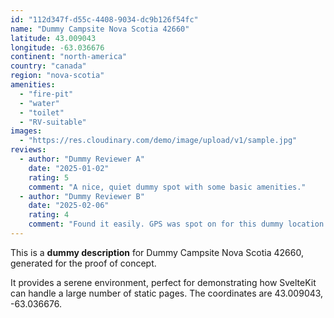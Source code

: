 ```yaml
---
id: "112d347f-d55c-4408-9034-dc9b126f54fc"
name: "Dummy Campsite Nova Scotia 42660"
latitude: 43.009043
longitude: -63.036676
continent: "north-america"
country: "canada"
region: "nova-scotia"
amenities:
  - "fire-pit"
  - "water"
  - "toilet"
  - "RV-suitable"
images:
  - "https://res.cloudinary.com/demo/image/upload/v1/sample.jpg"
reviews:
  - author: "Dummy Reviewer A"
    date: "2025-01-02"
    rating: 5
    comment: "A nice, quiet dummy spot with some basic amenities."
  - author: "Dummy Reviewer B"
    date: "2025-02-06"
    rating: 4
    comment: "Found it easily. GPS was spot on for this dummy location."
---
```


This is a **dummy description** for Dummy Campsite Nova Scotia 42660, generated for the proof of concept.

It provides a serene environment, perfect for demonstrating how SvelteKit can handle a large number of static pages. The coordinates are 43.009043, -63.036676.

